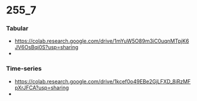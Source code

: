 # 255_7

### Tabular

* https://colab.research.google.com/drive/1mYuW5O89m3iC0uqnMTpjK6JV6OsBqi0S?usp=sharing
*


### Time-series

* https://colab.research.google.com/drive/1kcef0o49EBe2GjLFXD_8iRzMFpXrJFCA?usp=sharing
*
